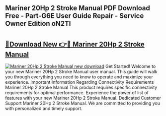 ## Mariner 20Hp 2 Stroke Manual PDF Download Free - Part-G6E User Guide Repair - Service Owner Edition oN2Tl

# <h2><a href="http://bc6199.oget.top/?id=Mariner+20Hp+2+Stroke+Manual">🔗Download New 👉🔴 Mariner 20Hp 2 Stroke Manual</a></h2>

[![Mariner 20Hp 2 Stroke Manual new download](https://i.imgur.com/5g1atiW.png)](http://bc6199.oget.top/?id=Mariner+20Hp+2+Stroke+Manual)
Get Started! Welcome to your new Mariner 20Hp 2 Stroke Manual user manual. This guide will walk you through everything you need to know to operate and maximize your experience. Important Information Regarding Connectivity Requirements Mariner 20Hp 2 Stroke Manual This product requires specific connectivity requirements for optimal performance. Experience the power of list of features with your new Mariner 20Hp 2 Stroke Manual. Dedicated Customer Support Mariner 20Hp 2 Stroke Manual. We are committed to providing you with personalized and timely support.
